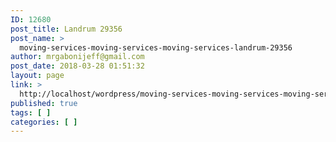 ```yaml
---
ID: 12680
post_title: Landrum 29356
post_name: >
  moving-services-moving-services-moving-services-landrum-29356
author: mrgabonijeff@gmail.com
post_date: 2018-03-28 01:51:32
layout: page
link: >
  http://localhost/wordpress/moving-services-moving-services-moving-services-landrum-29356/
published: true
tags: [ ]
categories: [ ]
---
```

